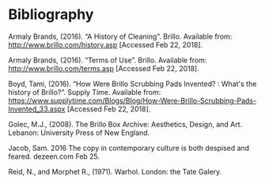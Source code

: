 # Bibliography


Armaly Brands, (2016). “A History of Cleaning”. Brillo. Available from: http://www.brillo.com/history.asp [Accessed Feb 22, 2018].


Armaly Brands, (2016). “Terms of Use”. Brillo. Available from: http://www.brillo.com/terms.asp    [Accessed Feb 22, 2018].


Boyd, Tami, (2016). “How Were Brillo Scrubbing Pads Invented? : What's the history of Brillo?”. Supply Time. Available from: https://www.supplytime.com/Blogs/Blog/How-Were-Brillo-Scrubbing-Pads-Invented_33.aspx [Accessed Feb 22, 2018].


Golec, M.J., (2008). The Brillo Box Archive: Aesthetics, Design, and Art. Lebanon: University Press of New England. 


Jacob, Sam. 2016 The copy in contemporary culture is both despised and feared. dezeen.com Feb 25.


Reid, N., and Morphet R., (1971). Warhol. London: the Tate Galery.
